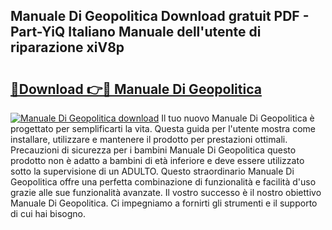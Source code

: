 ## Manuale Di Geopolitica Download gratuit PDF - Part-YiQ Italiano Manuale dell'utente di riparazione xiV8p

# <h2><a href="http://dfchw8y.blite.top/?on=Manuale+Di+Geopolitica">🔗Download 👉🔴 Manuale Di Geopolitica</a></h2>

[![Manuale Di Geopolitica download](https://i.imgur.com/lujVjoI.png)](http://dfchw8y.blite.top/?on=Manuale+Di+Geopolitica)
Il tuo nuovo Manuale Di Geopolitica è progettato per semplificarti la vita. Questa guida per l'utente mostra come installare, utilizzare e mantenere il prodotto per prestazioni ottimali. Precauzioni di sicurezza per i bambini Manuale Di Geopolitica questo prodotto non è adatto a bambini di età inferiore e deve essere utilizzato sotto la supervisione di un ADULTO. Questo straordinario Manuale Di Geopolitica offre una perfetta combinazione di funzionalità e facilità d'uso grazie alle sue funzionalità avanzate. Il vostro successo è il nostro obiettivo Manuale Di Geopolitica. Ci impegniamo a fornirti gli strumenti e il supporto di cui hai bisogno.
